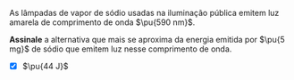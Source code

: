 As lâmpadas de vapor de sódio usadas na iluminação pública emitem luz amarela de comprimento de onda $\pu{590 nm}$.

**Assinale** a alternativa que mais se aproxima da energia emitida por $\pu{5 mg}$ de sódio que emitem luz nesse comprimento de onda.

- [x] $\pu{44 J}$
